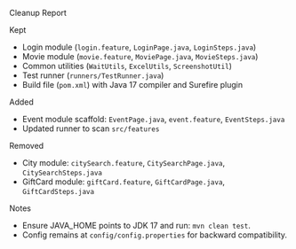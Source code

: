 Cleanup Report

Kept
- Login module (`login.feature`, `LoginPage.java`, `LoginSteps.java`)
- Movie module (`movie.feature`, `MoviePage.java`, `MovieSteps.java`)
- Common utilities (`WaitUtils`, `ExcelUtils`, `ScreenshotUtil`)
- Test runner (`runners/TestRunner.java`)
- Build file (`pom.xml`) with Java 17 compiler and Surefire plugin

Added
- Event module scaffold: `EventPage.java`, `event.feature`, `EventSteps.java`
- Updated runner to scan `src/features`

Removed
- City module: `citySearch.feature`, `CitySearchPage.java`, `CitySearchSteps.java`
- GiftCard module: `giftCard.feature`, `GiftCardPage.java`, `GiftCardSteps.java`

Notes
- Ensure JAVA_HOME points to JDK 17 and run: `mvn clean test`.
- Config remains at `config/config.properties` for backward compatibility.

